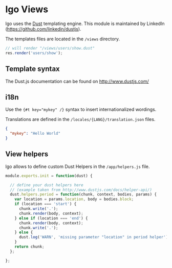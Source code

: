 
# Igo Views

Igo uses the [Dust](http://www.dustjs.com/) templating engine. This module is maintained by LinkedIn (https://github.com/linkedin/dustjs).

The templates files are located in the `/views` directory.

```js
// will render "/views/users/show.dust"
res.render('users/show');
```

## Template syntax

The Dust.js documentation can be found on http://www.dustjs.com/

## i18n

Use the `{#t key="mykey" /}` syntax to insert internationalized wordings.

Translations are defined in the `/locales/{LANG}/translation.json` files.

```json
{
  "mykey": "Hello World"
}
```

## View helpers

Igo allows to define custom Dust Helpers in the `/app/helpers.js` file.

```js
module.exports.init = function(dust) {

  // define your dust helpers here
  // (example taken from http://www.dustjs.com/docs/helper-api/)
  dust.helpers.period = function(chunk, context, bodies, params) {
    var location = params.location, body = bodies.block;
    if (location === 'start') {
      chunk.write('.');
      chunk.render(body, context);
    } else if (location === 'end') {
      chunk.render(body, context);
      chunk.write('.');
    } else {
      dust.log('WARN', 'missing parameter "location" in period helper');
    }
    return chunk;
  };

};
```
